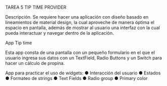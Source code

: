 TAREA 5 TIP TIME PROVIDER

Descripción.
Se requiere hacer una aplicación con diseño basado en lineamientos de material design, la cual aproveche de manera óptima el espacio en pantalla, 
además de mostrar al usuario una interfaz con la cual pueda interactuar y navegar dentro de la aplicación.


App Tip time

Esta app consta de una pantalla con un pequeño formulario en el que el usuario ingresa sus datos con un TextField, Radio Buttons y 
un Switch para hacer un cálculo de propina.

App para practicar el uso de widgets:
  ●	Interacción del usuario 
  ●	Estados
  ●	Formateo de strings
  ●	Text Fields
  ●	Radio group
  ●	Primary color
  
  
